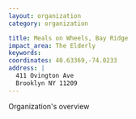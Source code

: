 ```yaml
---
layout: organization
category: organization

title: Meals on Wheels, Bay Ridge
impact_area: The Elderly
keywords: 
coordinates: 40.63369,-74.0233
address: |
  411 Ovington Ave
  Brooklyn NY 11209
---
```

Organization's overview
